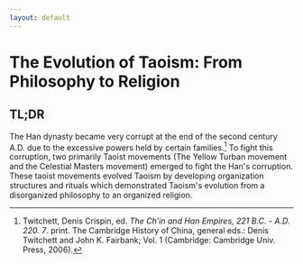 ```yaml
---
layout: default
---
```

# The Evolution of Taoism: From Philosophy to Religion
## TL;DR
The Han dynasty became very corrupt at the end of the second century A.D. due to the excessive powers held by certain families.[^1] To fight this corruption, two primarily Taoist movements (The Yellow Turban movement and the Celestial Masters movement) emerged to fight the Han's corruption. These taoist movements evolved Taoism by developing organization structures and rituals which demonstrated Taoism's evolution from a disorganized philosophy to an organized religion.

[^1]: Twitchett, Denis Crispin, ed. *The Ch’in and Han Empires, 221 B.C. - A.D. 220. 7*. print. The Cambridge History of China, general eds.: Denis Twitchett and John K. Fairbank; Vol. 1 (Cambridge: Cambridge Univ. Press, 2006).